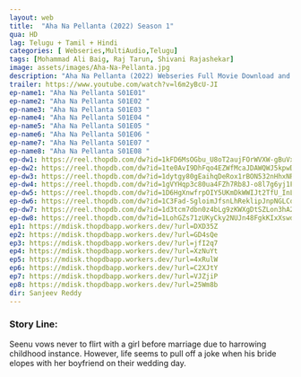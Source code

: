 ```yaml
---
layout: web
title:  "Aha Na Pellanta (2022) Season 1"
qua: HD
lag: Telugu + Tamil + Hindi
categories: [ Webseries,MultiAudio,Telugu]
tags: [Mohammad Ali Baig, Raj Tarun, Shivani Rajashekar]
image: assets/images/Aha-Na-Pellanta.jpg
description: "Aha Na Pellanta (2022) Webseries Full Movie Download and watch online 720p low file size 500 mb."
trailer: https://www.youtube.com/watch?v=l6m2yBcU-JI
ep-name1: "Aha Na Pellanta S01E01"
ep-name2: "Aha Na Pellanta S01E02 "
ep-name3: "Aha Na Pellanta S01E03 "
ep-name4: "Aha Na Pellanta S01E04 "
ep-name5: "Aha Na Pellanta S01E05 "
ep-name6: "Aha Na Pellanta S01E06 "
ep-name7: "Aha Na Pellanta S01E07 "
ep-name8: "Aha Na Pellanta S01E08 "
ep-dw1: https://reel.thopdb.com/dw?id=1kFD6MsOGbu_U8oT2aujFOrWVXW-gBuVx
ep-dw2: https://reel.thopdb.com/dw?id=1te0AvI9DhFqo4EZWfMcaJDAWQWJ5kpwD
ep-dw3: https://reel.thopdb.com/dw?id=1dytgy80gEaihqDeRox1rBON532nHhxNR
ep-dw4: https://reel.thopdb.com/dw?id=1gVYHqp3c80ua4FZh7Rb8J-o8l7g6yj1F
ep-dw5: https://reel.thopdb.com/dw?id=1D6HgXnwfrpOIY5UKmDkWWIJt2TfU_InL
ep-dw6: https://reel.thopdb.com/dw?id=1C3Fad-SgloimJfsnLhReklipJnpNGLCq
ep-dw7: https://reel.thopdb.com/dw?id=1d3tcm7dbn0z4bLg9zKWXgDtSZLon3hA2
ep-dw8: https://reel.thopdb.com/dw?id=1LohGZs71zUKyCky2NUJn48FgkKIxXswd
ep1: https://mdisk.thopdbapp.workers.dev/?url=DXD35Z
ep2: https://mdisk.thopdbapp.workers.dev/?url=GD4sQe
ep3: https://mdisk.thopdbapp.workers.dev/?url=jfI2q7
ep4: https://mdisk.thopdbapp.workers.dev/?url=XzNuYt
ep5: https://mdisk.thopdbapp.workers.dev/?url=4xRulW
ep6: https://mdisk.thopdbapp.workers.dev/?url=C2XJtY
ep7: https://mdisk.thopdbapp.workers.dev/?url=VJZjiP
ep8: https://mdisk.thopdbapp.workers.dev/?url=25Wm8b
dir: Sanjeev Reddy
---
```


### Story Line:
Seenu vows never to flirt with a girl before marriage due to harrowing childhood instance. However, life seems to pull off a joke when his bride elopes with her boyfriend on their wedding day.

